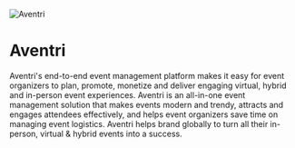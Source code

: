 ![Aventri](https://user-images.githubusercontent.com/102575349/178128460-cf7b9bda-4f83-46d4-b821-7a8104dc6ec5.png)
# Aventri
Aventri's end-to-end event management platform makes it easy for event organizers to plan,  promote, monetize and deliver engaging virtual, hybrid and in-person event experiences. Aventri is an all-in-one event management solution that makes events modern and trendy, attracts  and engages attendees effectively, and helps event organizers save time on managing event logistics. Aventri helps brand globally to turn all their in-person, virtual &amp; hybrid events into a success. 

